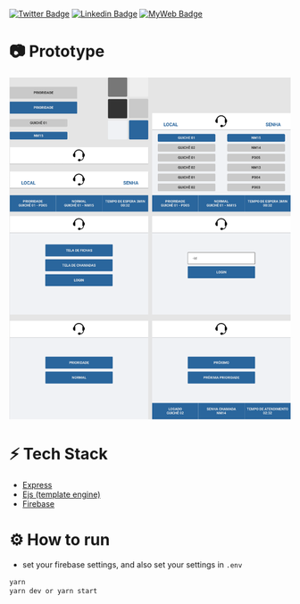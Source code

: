 [![Twitter Badge](https://img.shields.io/badge/-@t__h__e__u-1ca0f1?style=flat-square&labelColor=1ca0f1&logo=twitter&logoColor=white&link=https://twitter.com/t_h_e_u)](https://twitter.com/t_h_e_u) 
[![Linkedin Badge](https://img.shields.io/badge/-matheusgbatista-blue?style=flat-square&logo=Linkedin&logoColor=white&link=https://www.linkedin.com/in/matheusgbatista-3392bb153/)](https://www.linkedin.com/in/matheusgbatista/) 
[![MyWeb Badge](https://img.shields.io/badge/-t--heu.github.io-333?style=flat-square&link=https://t-heu.github.io/)](https://t-heu.github.io) 

# 📷 Prototype
<p align="center">
  <img alt="home" src="./docs/preview.png" width="650" />
</p>

# ⚡ Tech Stack
- [Express](https://expressjs.com/)
- [Ejs (template engine)](https://ejs.co/)
- [Firebase](https://firebase.google.com)

# ⚙️ How to run
- set your firebase settings, and also set your settings in `.env`
```shell
yarn
yarn dev or yarn start
```
